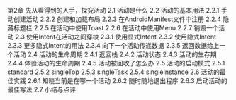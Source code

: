 第2章 先从看得到的入手，探究活动
2.1 活动是什么
2.2 活动的基本用法
	2.2.1 手动创建活动
	2.2.2 创建和加载布局
	2.2.3 在AndroidManifest文件中注册
	2.2.4 隐藏标题栏
	2.2.5 在活动中使用Toast
	2.2.6 在活动中使用Menu
	2.2.7 销毁一个活动
2.3 使用Intent在活动之间穿梭
	2.3.1 使用显式Intent
	2.3.2 使用隐式Intent
	2.3.3 更多隐式Intent的用法
	2.3.4 向下一个活动传递数据
	2.3.5 返回数据给上一个活动
2.4 活动的生命周期
	2.4.1 返回栈
	2.4.2 活动状态
	2.4.3 活动的生存期
	2.4.4 体验活动的生命周期
	2.4.5 活动被回收了怎么办
2.5 活动的启动模式
	2.5.1 standard
	2.5.2 singleTop
	2.5.3 singleTask
	2.5.4 singleInstance
2.6 活动的最佳实践
	2.6.1 知晓当前是在哪一个活动
	2.6.2 随时随地退出程序
	2.6.3 启动活动的最佳写法
2.7 小结与点评